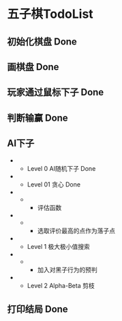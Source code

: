 ﻿# 五子棋TodoList

## 初始化棋盘 Done

## 画棋盘 Done

## 玩家通过鼠标下子 Done

## 判断输赢 Done

## AI下子

- - Level 0 AI随机下子 Done
- - Level 01 贪心 Done
- - - 评估函数
- - - 选取评价最高的点作为落子点
- - Level 1 极大极小值搜索
- - - 加入对黑子行为的预判
- - Level 2 Alpha-Beta 剪枝

## 打印结局 Done
